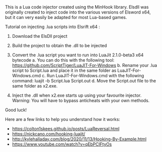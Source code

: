 This is a Lua code injector created using the MinHook library.
Elsdll was originally created to inject code into the various versions of Elsword x64, but it can very easily be adapted for most Lua-based games.


Tutorial on injecting .lua scripts into Elsrift x64 :

1) Download the ElsDll project
2) Build the project to obtain the .dll to be injected

3) Convert the .lua script you want to run into LuaJit 2.1.0-beta3 x64 bytecode
	a. You can do this with the following tool: https://github.com/ScriptTiger/LuaJIT-For-Windows
	b. Rename your .lua script to Script.lua and place it in the same folder as LuaJIT-For-Windows.cmd
	c. Run LuaJIT-For-Windows.cmd with the following command: luajit -b Script.lua Script.out
	d. Move the Script.out file to the same folder as x2.exe.

4) Inject the .dll when x2.exe starts up using your favourite injector.
   Warning: You will have to bypass anticheats with your own methods.

Good luck!


Here are a few links to help you understand how it works:
- https://colton1skees.github.io/posts/LuaReversal.html
- https://nickcano.com/hooking-luajit/
- http://kylehalladay.com/blog/2020/11/13/Hooking-By-Example.html
- https://www.youtube.com/watch?v=qEbPCIFtyOs
